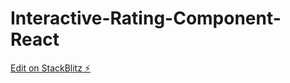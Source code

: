 # Interactive-Rating-Component-React

[Edit on StackBlitz ⚡️](https://stackblitz.com/edit/react-qx6fvp)